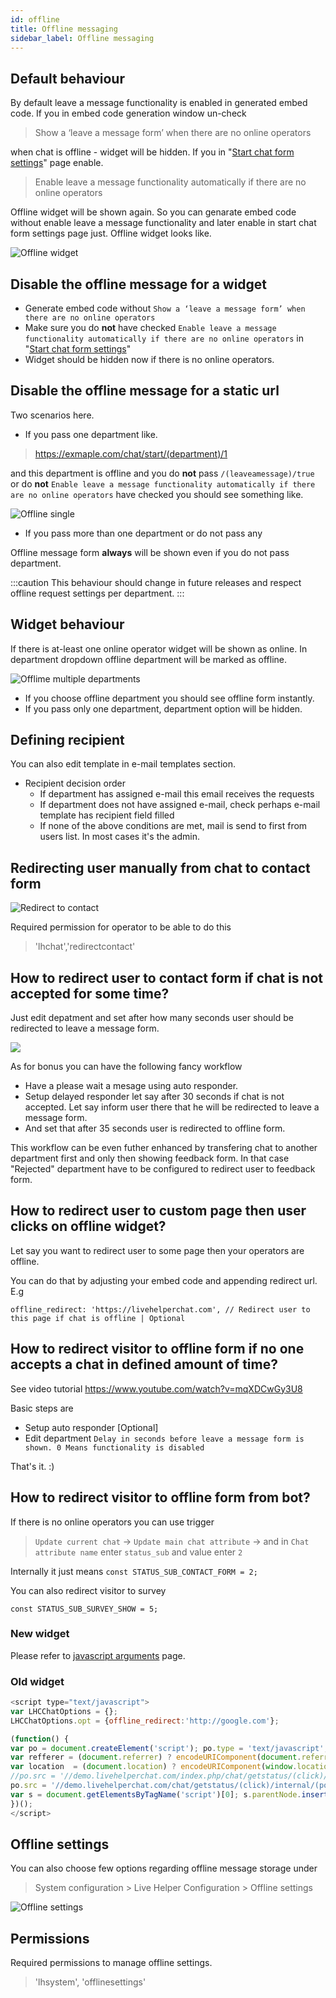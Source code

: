 ```yaml
---
id: offline
title: Offline messaging
sidebar_label: Offline messaging
---
```


## Default behaviour

By default leave a message functionality is enabled in generated embed code. If you in embed code generation window un-check

> Show a ‘leave a message form’ when there are no online operators

when chat is offline - widget will be hidden. If you in "[Start chat form settings](start-chat-form-settings.md)" page enable.
 
> Enable leave a message functionality automatically if there are no online operators

Offline widget will be shown again. So you can genarate embed code without enable leave a message functionality and later enable in start chat form settings page just. Offline widget looks like.

![Offline widget](/img/chat/offline-widget.png)

## Disable the offline message for a widget

* Generate embed code without `Show a ‘leave a message form’ when there are no online operators`
* Make sure you do **not** have checked `Enable leave a message functionality automatically if there are no online operators` in  "[Start chat form settings](start-chat-form-settings.md)"
* Widget should be hidden now if there is no online operators.

## Disable the offline message for a static url

Two scenarios here. 

* If you pass one department like.

> https://exmaple.com/chat/start/(department)/1

and this department is offline and you do **not** pass `/(leaveamessage)/true` or do **not** `Enable leave a message functionality automatically if there are no online operators` have checked you should see something like.

![Offline single](/img/chat/offline-single.png)

* If you pass more than one department or do not pass any

Offline message form **always** will be shown even if you do not pass department. 

:::caution
This behaviour should change in future releases and respect offline request settings per department.
:::

## Widget behaviour

If there is at-least one online operator widget will be shown as online. In department dropdown offline department will be marked as offline.

![Offlime multiple departments](/img/chat/offline-multi.png)

* If you choose offline department you should see offline form instantly.
* If you pass only one department, department option will be hidden.

## Defining recipient
 
You can also edit template in e-mail templates section.

*   Recipient decision order
    *   If department has assigned e-mail this email receives the requests
    *   If department does not have assigned e-mail, check perhaps e-mail template has recipient field filled
    *   If none of the above conditions are met, mail is send to first from users list. In most cases it's the admin.

## Redirecting user manually from chat to contact form

![Redirect to contact](/img/files/redirect-contact.jpg)

Required permission for operator to be able to do this

> 'lhchat','redirectcontact'

## How to redirect user to contact form if chat is not accepted for some time?

Just edit depatment and set after how many seconds user should be redirected to leave a message form.

![](https://livehelperchat.com/var/media/images/redirect.png)

As for bonus you can have the following fancy workflow

*   Have a please wait a mesage using auto responder.
*   Setup delayed responder let say after 30 seconds if chat is not accepted. Let say inform user there that he will be redirected to leave a message form.
*   And set that after 35 seconds user is redirected to offline form.

This workflow can be even futher enhanced by transfering chat to another department first and only then showing feedback form. In that case "Rejected" department have to be configured to redirect user to feedback form.

## How to redirect user to custom page then user clicks on offline widget?

Let say you want to redirect user to some page then your operators are offline.

You can do that by adjusting your embed code and appending redirect url. E.g

```
offline_redirect: 'https://livehelperchat.com', // Redirect user to this page if chat is offline | Optional
```

## How to redirect visitor to offline form if no one accepts a chat in defined amount of time?

See video tutorial https://www.youtube.com/watch?v=mqXDCwGy3U8

Basic steps are

* Setup auto responder [Optional]
* Edit department `Delay in seconds before leave a message form is shown. 0 Means functionality is disabled`

That's it. :)

## How to redirect visitor to offline form from bot?

If there is no online operators you can use trigger

> `Update current chat` -> `Update main chat attribute` -> and in `Chat attribute name` enter `status_sub` and value enter `2`

Internally it just means `const STATUS_SUB_CONTACT_FORM = 2;`

You can also redirect visitor to survey

`const STATUS_SUB_SURVEY_SHOW = 5;`

### New widget

Please refer to [javascript arguments](javascript-arguments.md) page.

### Old widget

```js
<script type="text/javascript">
var LHCChatOptions = {};
LHCChatOptions.opt = {offline_redirect:'http://google.com'};

(function() {
var po = document.createElement('script'); po.type = 'text/javascript'; po.async = true;
var refferer = (document.referrer) ? encodeURIComponent(document.referrer.substr(document.referrer.indexOf('://')+1)) : '';
var location  = (document.location) ? encodeURIComponent(window.location.href.substring(window.location.protocol.length)) : '';
//po.src = '//demo.livehelperchat.com/index.php/chat/getstatus/(click)/internal/(position)/bottom_right/(hide_offline)/true/(department)/4?r='+refferer+'&l='+location;
po.src = '//demo.livehelperchat.com/chat/getstatus/(click)/internal/(position)/bottom_right/(check_operator_messages)/true/(top)/350/(units)/pixels?r='+refferer+'&l='+location;
var s = document.getElementsByTagName('script')[0]; s.parentNode.insertBefore(po, s);
})();
</script>
```

## Offline settings

You can also choose few options regarding offline message storage under

> System configuration > Live Helper Configuration > Offline settings

![Offline settings](/img/chat/offline-settings.jpg)

## Permissions

Required permissions to manage offline settings.

> 'lhsystem', 'offlinesettings'
